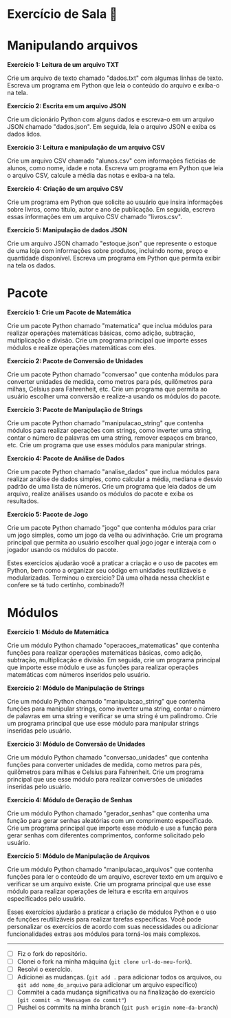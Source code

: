 # Exercício de Sala 🏫  

# Manipulando arquivos


**Exercício 1: Leitura de um arquivo TXT**

Crie um arquivo de texto chamado "dados.txt" com algumas linhas de texto. Escreva um programa em Python que leia o conteúdo do arquivo e exiba-o na tela.

**Exercício 2: Escrita em um arquivo JSON**

Crie um dicionário Python com alguns dados e escreva-o em um arquivo JSON chamado "dados.json". Em seguida, leia o arquivo JSON e exiba os dados lidos.

**Exercício 3: Leitura e manipulação de um arquivo CSV**

Crie um arquivo CSV chamado "alunos.csv" com informações fictícias de alunos, como nome, idade e nota. Escreva um programa em Python que leia o arquivo CSV, calcule a média das notas e exiba-a na tela.

**Exercício 4: Criação de um arquivo CSV**

Crie um programa em Python que solicite ao usuário que insira informações sobre livros, como título, autor e ano de publicação. Em seguida, escreva essas informações em um arquivo CSV chamado "livros.csv".

**Exercício 5: Manipulação de dados JSON**

Crie um arquivo JSON chamado "estoque.json" que represente o estoque de uma loja com informações sobre produtos, incluindo nome, preço e quantidade disponível. Escreva um programa em Python que permita exibir na tela os dados.

# Pacote

**Exercício 1: Crie um Pacote de Matemática**

Crie um pacote Python chamado "matematica" que inclua módulos para realizar operações matemáticas básicas, como adição, subtração, multiplicação e divisão. Crie um programa principal que importe esses módulos e realize operações matemáticas com eles.

**Exercício 2: Pacote de Conversão de Unidades**

Crie um pacote Python chamado "conversao" que contenha módulos para converter unidades de medida, como metros para pés, quilômetros para milhas, Celsius para Fahrenheit, etc. Crie um programa que permita ao usuário escolher uma conversão e realize-a usando os módulos do pacote.

**Exercício 3: Pacote de Manipulação de Strings**

Crie um pacote Python chamado "manipulacao_string" que contenha módulos para realizar operações com strings, como inverter uma string, contar o número de palavras em uma string, remover espaços em branco, etc. Crie um programa que use esses módulos para manipular strings.

**Exercício 4: Pacote de Análise de Dados**

Crie um pacote Python chamado "analise_dados" que inclua módulos para realizar análise de dados simples, como calcular a média, mediana e desvio padrão de uma lista de números. Crie um programa que leia dados de um arquivo, realize análises usando os módulos do pacote e exiba os resultados.

**Exercício 5: Pacote de Jogo**

Crie um pacote Python chamado "jogo" que contenha módulos para criar um jogo simples, como um jogo da velha ou adivinhação. Crie um programa principal que permita ao usuário escolher qual jogo jogar e interaja com o jogador usando os módulos do pacote.

Estes exercícios ajudarão você a praticar a criação e o uso de pacotes em Python, bem como a organizar seu código em unidades reutilizáveis e modularizadas.
Terminou o exercício? Dá uma olhada nessa checklist e confere se tá tudo certinho, combinado?!

# Módulos

**Exercício 1: Módulo de Matemática**

Crie um módulo Python chamado "operacoes_matematicas" que contenha funções para realizar operações matemáticas básicas, como adição, subtração, multiplicação e divisão. Em seguida, crie um programa principal que importe esse módulo e use as funções para realizar operações matemáticas com números inseridos pelo usuário.

**Exercício 2: Módulo de Manipulação de Strings**

Crie um módulo Python chamado "manipulacao_string" que contenha funções para manipular strings, como inverter uma string, contar o número de palavras em uma string e verificar se uma string é um palíndromo. Crie um programa principal que use esse módulo para manipular strings inseridas pelo usuário.

**Exercício 3: Módulo de Conversão de Unidades**

Crie um módulo Python chamado "conversao_unidades" que contenha funções para converter unidades de medida, como metros para pés, quilômetros para milhas e Celsius para Fahrenheit. Crie um programa principal que use esse módulo para realizar conversões de unidades inseridas pelo usuário.

**Exercício 4: Módulo de Geração de Senhas**

Crie um módulo Python chamado "gerador_senhas" que contenha uma função para gerar senhas aleatórias com um comprimento especificado. Crie um programa principal que importe esse módulo e use a função para gerar senhas com diferentes comprimentos, conforme solicitado pelo usuário.

**Exercício 5: Módulo de Manipulação de Arquivos**

Crie um módulo Python chamado "manipulacao_arquivos" que contenha funções para ler o conteúdo de um arquivo, escrever texto em um arquivo e verificar se um arquivo existe. Crie um programa principal que use esse módulo para realizar operações de leitura e escrita em arquivos especificados pelo usuário.

Esses exercícios ajudarão a praticar a criação de módulos Python e o uso de funções reutilizáveis para realizar tarefas específicas. Você pode personalizar os exercícios de acordo com suas necessidades ou adicionar funcionalidades extras aos módulos para torná-los mais complexos.

---

- [ ] Fiz o fork do repositório.
- [ ] Clonei o fork na minha máquina (`git clone url-do-meu-fork`).
- [ ] Resolvi o exercício.
- [ ] Adicionei as mudanças. (`git add .` para adicionar todos os arquivos, ou `git add nome_do_arquivo` para adicionar um arquivo específico)
- [ ] Commitei a cada mudança significativa ou na finalização do exercício (`git commit -m "Mensagem do commit"`)
- [ ] Pushei os commits na minha branch (`git push origin nome-da-branch`)
